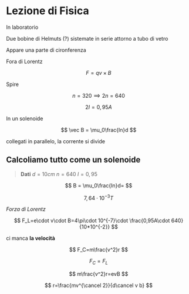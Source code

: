 # Lezione di Fisica

In laboratorio

Due bobine di Helmuts (?) sistemate in serie attorno a tubo di vetro

Appare una parte di cironferenza

Fora di Lorentz 

$$
F=qv\times B
$$

Spire

$$
n = 320\implies 2n = 640
$$


$$
2I=0,95A
$$

In un solenoide

$$
\vec B = \mu_0\frac{In}d
$$


collegati in parallelo, la corrente si divide

## Calcoliamo tutto come un solenoide

> **Dati**
> $d=10cm$
> $n = 640$
> $I=0,95$


$$
B = \mu_0\frac{In}d=
$$


$$
7,64\cdot 10^{-3}T
$$


_Forza di Lorentz_

$$
F_L=e\cdot v\cdot B=4\pi\cdot 10^{-7}\cdot \frac{0,95A\cdot 640}{10*10^{-2}}
$$

ci manca **la velocità**


$$
F_C=m\frac{v^2}r
$$


$$
F_C=F_L
$$

$$
m\frac{v^2}r=evB
$$

$$
r=\frac{mv^{\cancel 2}}{d\cancel v b}
$$
<!--stackedit_data:
eyJoaXN0b3J5IjpbLTIwODA2OTM5MjcsMTc2MzM4OTQ5XX0=
-->